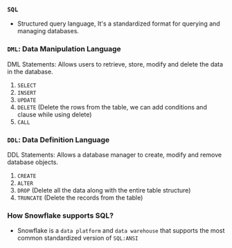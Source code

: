 ### `SQL`
- Structured query language, It's a standardized format for querying and managing databases.

### `DML`: Data Manipulation Language

DML Statements: Allows users to retrieve, store, modify and delete the data in the database.
1. `SELECT`
2. `INSERT`
3. `UPDATE` 
4. `DELETE` (Delete the rows from the table, we can add conditions and clause while using delete)
5. `CALL` 

### `DDL`: Data Definition Language

DDL Statements: Allows a database manager to create, modify and remove database objects.
1. `CREATE` 
2. `ALTER` 
3. `DROP` (Delete all the data along with the entire table structure)
4. `TRUNCATE` (Delete the records from the table)

### How Snowflake supports SQL?
- Snowflake is a `data platform` and `data warehouse` that supports the most common standardized version of `SQL:ANSI`
